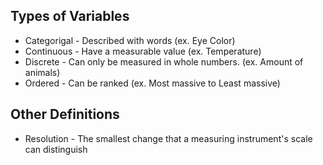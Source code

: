 ## Types of Variables
* Categorigal - Described with words (ex. Eye Color)
* Continuous - Have a measurable value (ex. Temperature)
* Discrete - Can only be measured in whole numbers. (ex. Amount of animals)
* Ordered - Can be ranked (ex. Most massive to Least massive)

## Other Definitions
* Resolution - The smallest change that a measuring instrument's scale can distinguish